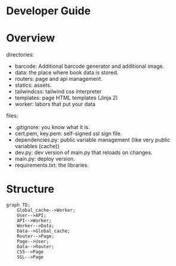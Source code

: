 # Developer Guide

# Overview
directories:
- barcode: Additional barcode generator and additional image.
- data: the place where book data is stored.
- routers: page and api management.
- statics: assets.
- tailwindcss: tailwind css interpreter
- templates: page HTML templates (Jinja 2)
- worker: labors that put your data

files:
- .gitignore: you know what it is.
- cert.pem, key.pem: self-signed ssl sign file.
- dependencies.py: public variable management (like very public variables (cache))
- dev.py: dev version of main.py that reloads on changes.
- main.py: deploy version.
- requirements.txt: the libraries.

# Structure

```mermaid
graph TD;
    Global_cache-->Worker;
    User-->API;
    API-->Worker;
    Worker-->Data;
    Data-->Global_cache;
    Router-->Page;
    Page-->User;
    Data-->Router;
    CSS-->Page
    SSL-->Page
```



